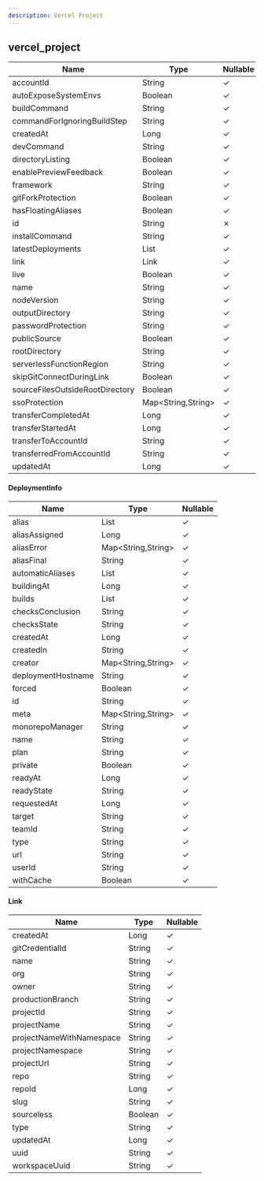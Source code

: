 ```yaml
---
description: Vercel Project
---
```

vercel_project
--------------

| **Name**                        | **Type**             | **Nullable** |
| ------------------------------- | -------------------- | ------------ |
| accountId                       | String               | &check;      |
| autoExposeSystemEnvs            | Boolean              | &check;      |
| buildCommand                    | String               | &check;      |
| commandForIgnoringBuildStep     | String               | &check;      |
| createdAt                       | Long                 | &check;      |
| devCommand                      | String               | &check;      |
| directoryListing                | Boolean              | &check;      |
| enablePreviewFeedback           | Boolean              | &check;      |
| framework                       | String               | &check;      |
| gitForkProtection               | Boolean              | &check;      |
| hasFloatingAliases              | Boolean              | &check;      |
| id                              | String               | &cross;      |
| installCommand                  | String               | &check;      |
| latestDeployments               | List<DeploymentInfo> | &check;      |
| link                            | Link                 | &check;      |
| live                            | Boolean              | &check;      |
| name                            | String               | &check;      |
| nodeVersion                     | String               | &check;      |
| outputDirectory                 | String               | &check;      |
| passwordProtection              | String               | &check;      |
| publicSource                    | Boolean              | &check;      |
| rootDirectory                   | String               | &check;      |
| serverlessFunctionRegion        | String               | &check;      |
| skipGitConnectDuringLink        | Boolean              | &check;      |
| sourceFilesOutsideRootDirectory | Boolean              | &check;      |
| ssoProtection                   | Map<String,String>   | &check;      |
| transferCompletedAt             | Long                 | &check;      |
| transferStartedAt               | Long                 | &check;      |
| transferToAccountId             | String               | &check;      |
| transferredFromAccountId        | String               | &check;      |
| updatedAt                       | Long                 | &check;      |

#### DeploymentInfo
| **Name**           | **Type**           | **Nullable** |
| ------------------ | ------------------ | ------------ |
| alias              | List<String>       | &check;      |
| aliasAssigned      | Long               | &check;      |
| aliasError         | Map<String,String> | &check;      |
| aliasFinal         | String             | &check;      |
| automaticAliases   | List<String>       | &check;      |
| buildingAt         | Long               | &check;      |
| builds             | List<Map>          | &check;      |
| checksConclusion   | String             | &check;      |
| checksState        | String             | &check;      |
| createdAt          | Long               | &check;      |
| createdIn          | String             | &check;      |
| creator            | Map<String,String> | &check;      |
| deploymentHostname | String             | &check;      |
| forced             | Boolean            | &check;      |
| id                 | String             | &check;      |
| meta               | Map<String,String> | &check;      |
| monorepoManager    | String             | &check;      |
| name               | String             | &check;      |
| plan               | String             | &check;      |
| private            | Boolean            | &check;      |
| readyAt            | Long               | &check;      |
| readyState         | String             | &check;      |
| requestedAt        | Long               | &check;      |
| target             | String             | &check;      |
| teamId             | String             | &check;      |
| type               | String             | &check;      |
| url                | String             | &check;      |
| userId             | String             | &check;      |
| withCache          | Boolean            | &check;      |

#### Link
| **Name**                 | **Type** | **Nullable** |
| ------------------------ | -------- | ------------ |
| createdAt                | Long     | &check;      |
| gitCredentialId          | String   | &check;      |
| name                     | String   | &check;      |
| org                      | String   | &check;      |
| owner                    | String   | &check;      |
| productionBranch         | String   | &check;      |
| projectId                | String   | &check;      |
| projectName              | String   | &check;      |
| projectNameWithNamespace | String   | &check;      |
| projectNamespace         | String   | &check;      |
| projectUrl               | String   | &check;      |
| repo                     | String   | &check;      |
| repoId                   | Long     | &check;      |
| slug                     | String   | &check;      |
| sourceless               | Boolean  | &check;      |
| type                     | String   | &check;      |
| updatedAt                | Long     | &check;      |
| uuid                     | String   | &check;      |
| workspaceUuid            | String   | &check;      |
